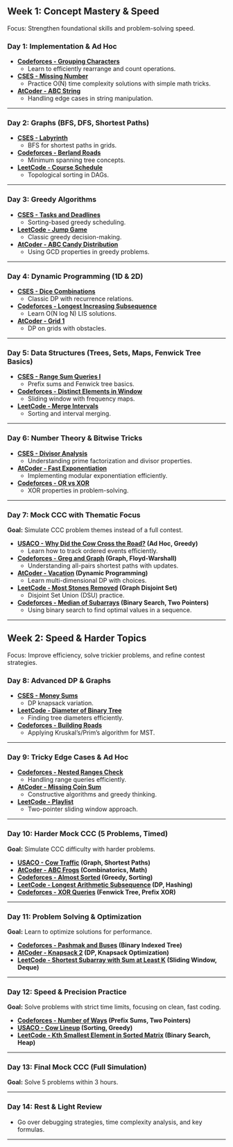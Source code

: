 
## **Week 1: Concept Mastery & Speed**  
Focus: Strengthen foundational skills and problem-solving speed.

### **Day 1: Implementation & Ad Hoc**  
- **[Codeforces - Grouping Characters](https://codeforces.com/problemset/problem/131/B)**  
  - Learn to efficiently rearrange and count operations.  
- **[CSES - Missing Number](https://cses.fi/problemset/task/1083)**  
  - Practice O(N) time complexity solutions with simple math tricks.  
- **[AtCoder - ABC String](https://atcoder.jp/contests/abc143/tasks/abc143_c)**  
  - Handling edge cases in string manipulation.

---

### **Day 2: Graphs (BFS, DFS, Shortest Paths)**  
- **[CSES - Labyrinth](https://cses.fi/problemset/task/1193)**  
  - BFS for shortest paths in grids.  
- **[Codeforces - Berland Roads](https://codeforces.com/problemset/problem/25/D)**  
  - Minimum spanning tree concepts.  
- **[LeetCode - Course Schedule](https://leetcode.com/problems/course-schedule/)**  
  - Topological sorting in DAGs.

---

### **Day 3: Greedy Algorithms**  
- **[CSES - Tasks and Deadlines](https://cses.fi/problemset/task/1630)**  
  - Sorting-based greedy scheduling.  
- **[LeetCode - Jump Game](https://leetcode.com/problems/jump-game/)**  
  - Classic greedy decision-making.  
- **[AtCoder - ABC Candy Distribution](https://atcoder.jp/contests/abc125/tasks/abc125_c)**  
  - Using GCD properties in greedy problems.

---

### **Day 4: Dynamic Programming (1D & 2D)**  
- **[CSES - Dice Combinations](https://cses.fi/problemset/task/1633)**  
  - Classic DP with recurrence relations.  
- **[Codeforces - Longest Increasing Subsequence](https://codeforces.com/problemset/problem/10/D)**  
  - Learn O(N log N) LIS solutions.  
- **[AtCoder - Grid 1](https://atcoder.jp/contests/dp/tasks/dp_h)**  
  - DP on grids with obstacles.

---

### **Day 5: Data Structures (Trees, Sets, Maps, Fenwick Tree Basics)**  
- **[CSES - Range Sum Queries I](https://cses.fi/problemset/task/1646)**  
  - Prefix sums and Fenwick tree basics.  
- **[Codeforces - Distinct Elements in Window](https://codeforces.com/problemset/problem/220/B)**  
  - Sliding window with frequency maps.  
- **[LeetCode - Merge Intervals](https://leetcode.com/problems/merge-intervals/)**  
  - Sorting and interval merging.

---

### **Day 6: Number Theory & Bitwise Tricks**  
- **[CSES - Divisor Analysis](https://cses.fi/problemset/task/2185)**  
  - Understanding prime factorization and divisor properties.  
- **[AtCoder - Fast Exponentiation](https://atcoder.jp/contests/abc184/tasks/abc184_d)**  
  - Implementing modular exponentiation efficiently.  
- **[Codeforces - OR vs XOR](https://codeforces.com/problemset/problem/1312/C)**  
  - XOR properties in problem-solving.

---

### **Day 7: Mock CCC with Thematic Focus**  
**Goal:** Simulate CCC problem themes instead of a full contest.  

- **[USACO - Why Did the Cow Cross the Road?](http://www.usaco.org/index.php?page=viewproblem2&cpid=712) (Ad Hoc, Greedy)**  
  - Learn how to track ordered events efficiently.  
- **[Codeforces - Greg and Graph](https://codeforces.com/problemset/problem/295/A) (Graph, Floyd-Warshall)**  
  - Understanding all-pairs shortest paths with updates.  
- **[AtCoder - Vacation](https://atcoder.jp/contests/dp/tasks/dp_c) (Dynamic Programming)**  
  - Learn multi-dimensional DP with choices.  
- **[LeetCode - Most Stones Removed](https://leetcode.com/problems/most-stones-removed-with-same-row-or-column/) (Graph Disjoint Set)**  
  - Disjoint Set Union (DSU) practice.  
- **[Codeforces - Median of Subarrays](https://codeforces.com/problemset/problem/1450/D) (Binary Search, Two Pointers)**  
  - Using binary search to find optimal values in a sequence.  

---

## **Week 2: Speed & Harder Topics**  
Focus: Improve efficiency, solve trickier problems, and refine contest strategies.

### **Day 8: Advanced DP & Graphs**  
- **[CSES - Money Sums](https://cses.fi/problemset/task/1745)**  
  - DP knapsack variation.  
- **[LeetCode - Diameter of Binary Tree](https://leetcode.com/problems/diameter-of-binary-tree/)**  
  - Finding tree diameters efficiently.  
- **[Codeforces - Building Roads](https://codeforces.com/problemset/problem/25/C)**  
  - Applying Kruskal’s/Prim’s algorithm for MST.

---

### **Day 9: Tricky Edge Cases & Ad Hoc**  
- **[Codeforces - Nested Ranges Check](https://codeforces.com/problemset/task/2168)**  
  - Handling range queries efficiently.  
- **[AtCoder - Missing Coin Sum](https://atcoder.jp/contests/abc178/tasks/abc178_c)**  
  - Constructive algorithms and greedy thinking.  
- **[LeetCode - Playlist](https://leetcode.com/problems/longest-substring-without-repeating-characters/)**  
  - Two-pointer sliding window approach.

---

### **Day 10: Harder Mock CCC (5 Problems, Timed)**  
**Goal:** Simulate CCC difficulty with harder problems.  

- **[USACO - Cow Traffic](http://www.usaco.org/index.php?page=viewproblem2&cpid=1112) (Graph, Shortest Paths)**  
- **[AtCoder - ABC Frogs](https://atcoder.jp/contests/abc198/tasks/abc198_d) (Combinatorics, Math)**  
- **[Codeforces - Almost Sorted](https://codeforces.com/problemset/problem/1501/B) (Greedy, Sorting)**  
- **[LeetCode - Longest Arithmetic Subsequence](https://leetcode.com/problems/longest-arithmetic-subsequence/) (DP, Hashing)**  
- **[Codeforces - XOR Queries](https://codeforces.com/problemset/problem/617/E) (Fenwick Tree, Prefix XOR)**  

---

### **Day 11: Problem Solving & Optimization**  
**Goal:** Learn to optimize solutions for performance.  

- **[Codeforces - Pashmak and Buses](https://codeforces.com/problemset/problem/459/D) (Binary Indexed Tree)**  
- **[AtCoder - Knapsack 2](https://atcoder.jp/contests/dp/tasks/dp_e) (DP, Knapsack Optimization)**  
- **[LeetCode - Shortest Subarray with Sum at Least K](https://leetcode.com/problems/shortest-subarray-with-sum-at-least-k/) (Sliding Window, Deque)**  

---

### **Day 12: Speed & Precision Practice**  
**Goal:** Solve problems with strict time limits, focusing on clean, fast coding.  

- **[Codeforces - Number of Ways](https://codeforces.com/problemset/problem/466/C) (Prefix Sums, Two Pointers)**  
- **[USACO - Cow Lineup](http://www.usaco.org/index.php?page=viewproblem2&cpid=1075) (Sorting, Greedy)**  
- **[LeetCode - Kth Smallest Element in Sorted Matrix](https://leetcode.com/problems/kth-smallest-element-in-a-sorted-matrix/) (Binary Search, Heap)**  

---

### **Day 13: Final Mock CCC (Full Simulation)**  
**Goal:** Solve 5 problems within 3 hours.  

---

### **Day 14: Rest & Light Review**  
- Go over debugging strategies, time complexity analysis, and key formulas.  

---